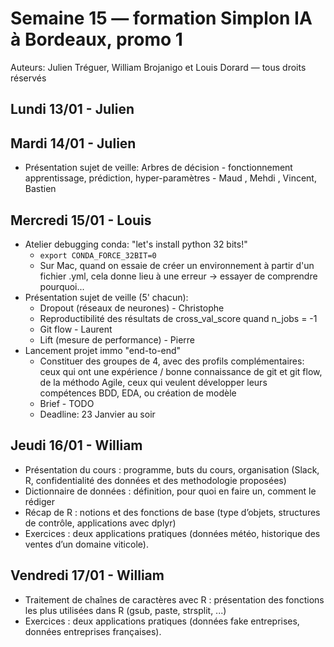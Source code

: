 # Semaine 15 — formation Simplon IA à Bordeaux, promo 1

Auteurs: Julien Tréguer, William Brojanigo et Louis Dorard — tous droits réservés

## Lundi 13/01 - Julien

## Mardi 14/01 - Julien

* Présentation sujet de veille: Arbres de décision - fonctionnement apprentissage, prédiction, hyper-paramètres - Maud , Mehdi , Vincent, Bastien

## Mercredi 15/01 - Louis

* Atelier debugging conda: "let's install python 32 bits!"
  * `export CONDA_FORCE_32BIT=0`
  * Sur Mac, quand on essaie de créer un environnement à partir d'un fichier .yml, cela donne lieu à une erreur -> essayer de comprendre pourquoi...
* Présentation sujet de veille (5' chacun): 
  * Dropout (réseaux de neurones) - Christophe
  * Reproductibilité des résultats de cross_val_score quand n_jobs = -1
  * Git flow - Laurent
  * Lift (mesure de performance) - Pierre
* Lancement projet immo "end-to-end"
  * Constituer des groupes de 4, avec des profils complémentaires: ceux qui ont une expérience / bonne connaissance de git et git flow, de la méthodo Agile, ceux qui veulent développer leurs compétences BDD, EDA, ou création de modèle
  * Brief - TODO
  * Deadline: 23 Janvier au soir

## Jeudi 16/01 - William

* Présentation du cours : programme, buts du cours, organisation (Slack, R, confidentialité des données et des methodologie proposées)
* Dictionnaire de données : définition, pour quoi en faire un, comment le rédiger
* Récap de R : notions et des fonctions de base (type d’objets, structures de contrôle, applications avec dplyr)
* Exercices : deux applications pratiques (données météo, historique des ventes d’un domaine viticole).

## Vendredi 17/01 - William

* Traitement de chaînes de caractères avec R : présentation des fonctions les plus utilisées dans R (gsub, paste, strsplit, ...)
* Exercices : deux applications pratiques (données fake entreprises, données entreprises françaises).
